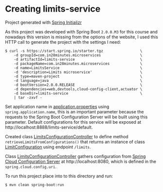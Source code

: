 # Creating limits-service

Project generated with [Spring Initializr](https://start.spring.io/)

As this project was developed with Spring Boot `2.0.0.M3` for this course and nowadays this version is missing from the options of the
website, I used this HTTP call to generate the project with the settings I need:

```
$ curl -s https://start.spring.io/starter.tgz                 \
    -d groupId=com.in28minutes.microservices                  \
    -d artifactId=limits-service                              \
    -d packageName=com.in28minutes.microservices              \
    -d name=LimitsService                                     \
    -d 'description=Limits microservice'                      \
    -d type=maven-project                                     \
    -d language=java                                          \
    -d bootVersion=2.0.0.RELEASE                              \
    -d dependencies=web,devtools,cloud-config-client,actuator \
    -d baseDir=limits-service                                 \
    | tar -zxvf -
```

Set application name in [application.properties](src/main/resources/application.properties) using `spring.application.name`,
this is an important parameter because the requests to the Spring Boot Configuration Server will be built using this
parameter. Default configurations for this service will be exposed at http://localhost:8888/limits-service/default.

Created class [LimitsConfigurationController](src/main/java/com/in28minutes/microservices/LimitsConfigurationController.java)
to define method `retrieveLimitsFromConfigurations()` that returns an instance of class [LimitConfiguration](src/main/java/com/in28minutes/microservices/bean/LimitConfiguration.java)
using endpoint `/limits`. 

Class [LimitsConfigurationController](src/main/java/com/in28minutes/microservices/LimitsConfigurationController.java)
gathers configuration from [Spring Cloud Configuration Server](../spring-cloud-config-server) at http://localhost:8080,
which is defined in the `spring.cloud.config.uri`.

To run this project place into to this directory and run:

```
$ mvn clean spring-boot:run
```